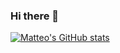 ### Hi there 👋
[![Matteo's GitHub stats](https://github-readme-stats.vercel.app/api?username=matteomiceli)](https://github.com/anuraghazra/github-readme-stats)
<!--
**matteomiceli/matteomiceli** is a ✨ _special_ ✨ repository because its `README.md` (this file) appears on your GitHub profile.

Here are some ideas to get you started:

- 🔭 I’m currently working on ...
- 🌱 I’m currently learning ...
- 👯 I’m looking to collaborate on ...
- 🤔 I’m looking for help with ...
- 💬 Ask me about ...
- 📫 How to reach me: ...
- 😄 Pronouns: ...
- ⚡ Fun fact: ...
-->
